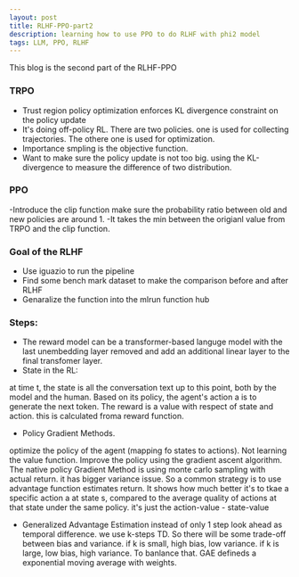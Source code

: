 ```yaml
---
layout: post
title: RLHF-PPO-part2
description: learning how to use PPO to do RLHF with phi2 model
tags: LLM, PPO, RLHF
---
```


This blog is the second part of the RLHF-PPO

### TRPO

- Trust region policy optimization enforces KL divergence constraint on the policy update
- It's doing off-policy RL. There are two policies. one is used for collecting trajectories. The othere one is used for optimization.
- Importance smpling is the objective function.
- Want to make sure the policy update is not too big. using the KL-divergence to measure the difference of two distribution. 


### PPO
-Introduce the clip function make sure the probability ratio between old and new policies are around 1.
-It takes the min between the origianl value from TRPO and the clip function.


### Goal of the RLHF

- Use iguazio to run the pipeline
- Find some bench mark dataset to make the comparison before and after RLHF
- Genaralize the function into the mlrun function hub

### Steps:

- The reward model can be a transformer-based languge model with the last unembedding layer removed and add an additional linear layer to the final transfomer layer.
- State in the RL: 

at time t, the state is all the conversation text up to this point, both by the model and the human. Based on its policy, the agent's action a is to generate the next token. The reward is a value with respect of state and action. this is calculated froma reward function. 
- Policy Gradient Methods. 

optimize the policy of the agent (mapping fo states to actions). Not learning the value function. Improve the policy using the gradient ascent algorithm. The native policy Gradient Method is using monte carlo sampling with actual return. it has bigger variance issue. So a common strategy is to use advantage function estimates return. It shows how much better it's to tkae a specific action a at state s, compared to the average quality of actions at that state under the same policy. it's just the action-value - state-value
- Generalized Advantage Estimation
instead of only 1 step look ahead as temporal difference. we use k-steps TD. So there will be some trade-off between bias and variance. if k is small, high bias, low variance. if k is large, low bias, high variance. To banlance that. GAE defineds a exponential moving average with weights.



